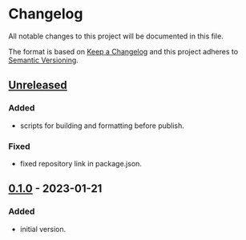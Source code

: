 # Changelog

All notable changes to this project will be documented in this file.

The format is based on [Keep a Changelog](http://keepachangelog.com/en/1.0.0/)
and this project adheres to [Semantic Versioning](http://semver.org/spec/v2.0.0.html).

## [Unreleased]

### Added

-   scripts for building and formatting before publish.

### Fixed

-   fixed repository link in package.json.

## [0.1.0] - 2023-01-21

### Added

-   initial version.

[Unreleased]: https://github.com/keratagpro/tagpro-analytics-ts/compare/v0.1.0...HEAD
[0.1.0]: https://github.com/keratagpro/tagpro-analytics-ts/compare/v0.0.1...v0.1.0
